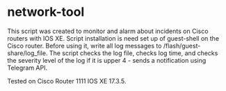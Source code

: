 # network-tool
This script was created to monitor and alarm about incidents on Cisco routers with IOS XE.
Script installation is need set up of guest-shell on the Cisco router. Before using it, write all log messages to /flash/guest-share/log_file.
The script checks the log file, checks log time, and checks the severity level of the log if it is upper 4 - sends a notification using Telegram API. 

Tested on Cisco Router 1111 IOS XE 17.3.5.
